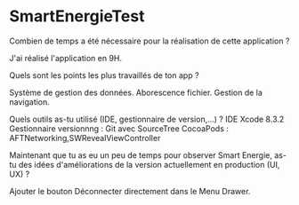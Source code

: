 # SmartEnergieTest

Combien de temps a été nécessaire pour la réalisation de cette application ?

J'ai réalisé l'application en 9H.

Quels sont les points les plus travaillés de ton app ?

Système de gestion des données.
Aborescence fichier.
Gestion de la navigation.


Quels outils as-tu utilisé (IDE, gestionnaire de version,...) ?
IDE Xcode 8.3.2
Gestionnaire versionnng : Git avec SourceTree
CocoaPods : AFTNetworking,SWRevealViewController

Maintenant que tu as eu un peu de temps pour observer Smart Energie, as-tu des idées d'améliorations de la version actuellement en production (UI, UX) ?

Ajouter le bouton Déconnecter directement dans le Menu Drawer.
